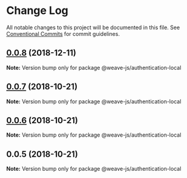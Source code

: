 # Change Log

All notable changes to this project will be documented in this file.
See [Conventional Commits](https://conventionalcommits.org) for commit guidelines.

## [0.0.8](https://github.com/fachw3rk/weave/compare/@weave-js/authentication-local@0.0.7...@weave-js/authentication-local@0.0.8) (2018-12-11)

**Note:** Version bump only for package @weave-js/authentication-local





## [0.0.7](https://github.com/fachw3rk/weave/compare/@weave-js/authentication-local@0.0.6...@weave-js/authentication-local@0.0.7) (2018-10-21)

**Note:** Version bump only for package @weave-js/authentication-local





## [0.0.6](https://github.com/fachw3rk/weave/compare/@weave-js/authentication-local@0.0.5...@weave-js/authentication-local@0.0.6) (2018-10-21)

**Note:** Version bump only for package @weave-js/authentication-local





<a name="0.0.5"></a>
## 0.0.5 (2018-10-21)

**Note:** Version bump only for package @weave-js/authentication-local
